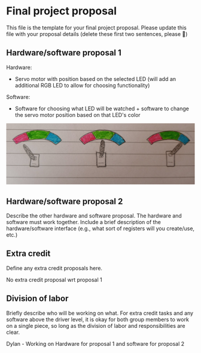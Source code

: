 # Final project proposal
This file is the template for your final project proposal. Please update this file with your proposal details (delete these first two sentences, please :slightly_smiling_face:)

## Hardware/software proposal 1
Hardware:
- Servo motor with position based on the selected LED (will add an additional RGB LED to allow for choosing functionality)

Software:
- Software for choosing what LED will be watched + software to change the servo motor position based on that LED's color

![pic](assets/fp_pic.jpg)

## Hardware/software proposal 2
Describe the other hardware and software proposal. The hardware and software must work together. Include a brief description of the hardware/software interface (e.g., what sort of registers will you create/use, etc.)

## Extra credit
Define any extra credit proposals here.

No extra credit proposal wrt proposal 1

## Division of labor
Briefly describe who will be working on what. For extra credit tasks and any software above the driver level, it is okay for both group members to work on a single piece, so long as the division of labor and responsibilities are clear.


Dylan - Working on Hardware for proposal 1 and software for proposal 2

